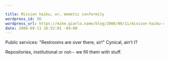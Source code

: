 ```yaml
---

title: Mission haiku, or, memetic conformity
wordpress_id: 56
wordpress_url: https://mike.giarlo.name/blog/2006/09/11/mission-haiku-or-memetic-conformity/
date: 2006-09-11 16:52:01 -04:00
---
```

Public services:
"Restrooms are over there, sir!"
Cynical, ain't I?

Repositories,
institutional or not--
we fill them with stuff.
